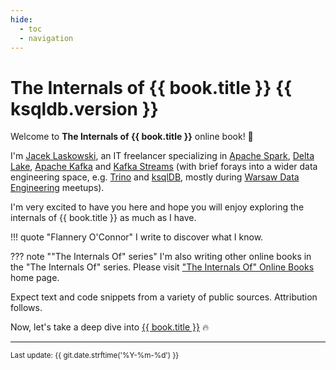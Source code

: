 ```yaml
---
hide:
  - toc
  - navigation
---
```


# The Internals of {{ book.title }} {{ ksqldb.version }}

Welcome to **The Internals of {{ book.title }}** online book! 🤙

I'm [Jacek Laskowski](https://pl.linkedin.com/in/jaceklaskowski), an IT freelancer specializing in [Apache Spark](https://spark.apache.org/), [Delta Lake](https://delta.io/), [Apache Kafka](https://kafka.apache.org/) and [Kafka Streams](https://kafka.apache.org/documentation/streams/) (with brief forays into a wider data engineering space, e.g. [Trino](https://trino.io/) and [ksqlDB](https://ksqldb.io/), mostly during [Warsaw Data Engineering](https://www.meetup.com/Warsaw-Data-Engineering/) meetups).

I'm very excited to have you here and hope you will enjoy exploring the internals of {{ book.title }} as much as I have.

!!! quote "Flannery O'Connor"
    I write to discover what I know.

??? note ""The Internals Of" series"
    I'm also writing other online books in the "The Internals Of" series. Please visit ["The Internals Of" Online Books](https://books.japila.pl) home page.

Expect text and code snippets from a variety of public sources. Attribution follows.

Now, let's take a deep dive into [{{ book.title }}](overview.md) 🔥

---

<small>Last update: {{ git.date.strftime('%Y-%m-%d') }}</small>
